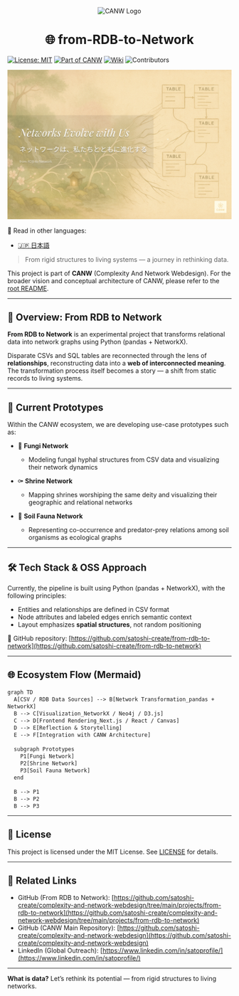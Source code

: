 <p align="center">
  <img src="https://github.com/satoshi-create/complexity-and-network-webdesign/blob/main/docs/branding-mvp-launch/images/logos/logo_cultural-emergent.png" alt="CANW Logo" width="100"/>
</p>

<h1 align="center">🌐 from-RDB-to-Network</h1>

[![License: MIT](https://img.shields.io/badge/License-MIT-green.svg)](./LICENSE)
[![Part of CANW](https://img.shields.io/badge/CANW-ecosystem-blueviolet)](https://github.com/satoshi-create/complexity-and-network-webdesign)
[![Wiki](https://img.shields.io/badge/Wiki-Explore%20More-blue)](https://github.com/satoshi-create/complexity-and-network-webdesign/wiki)
![Contributors](https://img.shields.io/github/contributors/satoshi-create/complexity-and-network-webdesign?color=brightgreen)

[![#03_evolving-network-mvp_faminine_note.png](https://github.com/satoshi-create/complexity-and-network-webdesign/blob/main/docs/branding-mvp-launch/images/sns/03_rdb-to-network/%2303_evolving-network-mvp_faminine_note.png)]()

📘 Read in other languages:

* [🇯🇵 日本語](./README.ja.md)

> From rigid structures to living systems — a journey in rethinking data.
> 

This project is part of **CANW** (Complexity And Network Webdesign).
For the broader vision and conceptual architecture of CANW, please refer to the [root README](https://github.com/satoshi-create/complexity-and-network-webdesign).

---

## 🔄 Overview: From RDB to Network

**From RDB to Network** is an experimental project that transforms relational data into network graphs using Python (pandas + NetworkX).

Disparate CSVs and SQL tables are reconnected through the lens of **relationships**,
reconstructing data into a **web of interconnected meaning**.
The transformation process itself becomes a story — a shift from static records to living systems.

---

## 🧪 Current Prototypes

Within the CANW ecosystem, we are developing use-case prototypes such as:

* 🍄 **Fungi Network**

  * Modeling fungal hyphal structures from CSV data and visualizing their network dynamics
* ⚩ **Shrine Network**

  * Mapping shrines worshiping the same deity and visualizing their geographic and relational networks
* 🐜 **Soil Fauna Network**

  * Representing co-occurrence and predator-prey relations among soil organisms as ecological graphs

---

## 🛠 Tech Stack & OSS Approach

Currently, the pipeline is built using Python (pandas + NetworkX), with the following principles:

* Entities and relationships are defined in CSV format
* Node attributes and labeled edges enrich semantic context
* Layout emphasizes **spatial structures**, not random positioning

📎 GitHub repository:
[https://github.com/satoshi-create/from-rdb-to-network](https://github.com/satoshi-create/from-rdb-to-network)

---

## 🌐 Ecosystem Flow (Mermaid)

```mermaid
graph TD
  A[CSV / RDB Data Sources] --> B[Network Transformation_pandas + NetworkX]
  B --> C[Visualization_NetworkX / Neo4j / D3.js]
  C --> D[Frontend Rendering_Next.js / React / Canvas]
  D --> E[Reflection & Storytelling]
  E --> F[Integration with CANW Architecture]

  subgraph Prototypes
    P1[Fungi Network]
    P2[Shrine Network]
    P3[Soil Fauna Network]
  end

  B --> P1
  B --> P2
  B --> P3
```

---

## 📄 License

This project is licensed under the MIT License.
See [LICENSE](./LICENSE) for details.

---

## 🔗 Related Links

* GitHub (From RDB to Network): [https://github.com/satoshi-create/complexity-and-network-webdesign/tree/main/projects/from-rdb-to-network](https://github.com/satoshi-create/complexity-and-network-webdesign/tree/main/projects/from-rdb-to-network)
* GitHub (CANW Main Repository): [https://github.com/satoshi-create/complexity-and-network-webdesign](https://github.com/satoshi-create/complexity-and-network-webdesign)
* LinkedIn (Global Outreach): [https://www.linkedin.com/in/satoprofile/](https://www.linkedin.com/in/satoprofile/)

---

**What is data?**
Let’s rethink its potential — from rigid structures to living networks.
